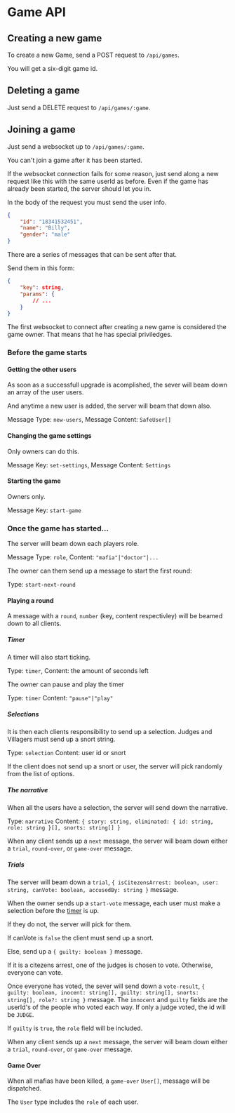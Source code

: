 # Game API

## Creating a new game

To create a new Game, send a POST request to `/api/games`.

You will get a six-digit game id.

## Deleting a game

Just send a DELETE request to `/api/games/:game`.

## Joining a game

Just send a websocket up to `/api/games/:game`.

You can't join a game after it has been started.

If the websocket connection fails for some reason, just send along a new request like this with the same userId as before. Even if the game has already been started, the server should let you in.

In the body of the request you must send the user info.

```json
{
	"id": "18341532451",
	"name": "Billy",
	"gender": "male"
}
```

There are a series of messages that can be sent after that.

Send them in this form:

```json
{
	"key": string,
	"params": {
		// ...
	}
}
```

The first websocket to connect after creating a new game is considered the game owner. That means that he has special priviledges.

### Before the game starts

#### Getting the other users

As soon as a successfull upgrade is acomplished, the sever will beam down an array of the user users.

And anytime a new user is added, the server will beam that down also.

Message Type: `new-users`,
Message Content: `SafeUser[]`

#### Changing the game settings

Only owners can do this.

Message Key: `set-settings`,
Message Content: `Settings`

#### Starting the game

Owners only.

Message Key: `start-game`

### Once the game has started...

The server will beam down each players role.

Message Type: `role`,
Content: `"mafia"|"doctor"|...`

The owner can them send up a message to start the first round:

Type: `start-next-round`

#### Playing a round

A message with a `round`, `number` (key, content respectivley) will be beamed down to all clients.

##### Timer

A timer will also start ticking.

Type: `timer`,
Content: the amount of seconds left

The owner can pause and play the timer

Type: `timer`
Content: `"pause"|"play"`

##### Selections

It is then each clients responsibility to send up a selection. Judges and Villagers must send up a snort string.

Type: `selection`
Content: user id or snort

If the client does not send up a snort or user, the server will pick randomly from the list of options.

##### The narrative

When all the users have a selection, the server will send down the narrative.

Type: `narrative`
Content: `{ story: string, eliminated: { id: string, role: string }[], snorts: string[] }`

When any client sends up a `next` message, the server will beam down either a `trial`, `round-over`, or `game-over` message.

##### Trials

The server will beam down a `trial`, `{ isCitezensArrest: boolean, user: string, canVote: boolean, accusedBy: string }` message.

When the owner sends up a `start-vote` message, each user must make a selection before the [timer](#timer) is up.

If they do not, the server will pick for them.

If canVote is `false` the client must send up a snort.

Else, send up a `{ guilty: boolean }` message.

If it is a citezens arrest, one of the judges is chosen to vote. Otherwise, everyone can vote.

Once everyone has voted, the sever will send down a `vote-result`, `{ guilty: boolean, inocent: string[], guilty: string[], snorts: string[], role?: string }` message. The `innocent` and `guilty` fields are the userId's of the people who voted each way. If only a judge voted, the id will be `JUDGE`.

If `guilty` is `true`, the `role` field will be included.

When any client sends up a `next` message, the server will beam down either a `trial`, `round-over`, or `game-over` message.

#### Game Over

When all mafias have been killed, a `game-over` `User[]`, message will be dispatched.

The `User` type includes the `role` of each user.
